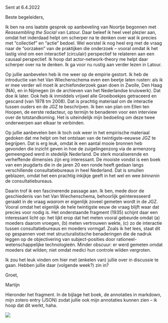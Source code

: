 Sent at 6.4.2022

Beste begeleiders,

Ik ben na ons laatste gesprek op aanbeveling van Noortje begonnen met _Reassembling the Social_ van Latour. Daar beleef ik heel veel plezier aan, omdat het inderdaad helpt om scherper na te denken over wat ik precies met “collectief” en “actie” bedoel. Wel worstel ik nog heel erg met de vraag naar de “oorzaken” van de praktijken die onderzoek – vooral omdat ik het lastig vind om een interactief (circulair) perspectief te relateren aan een causaal perspectief. Ik hoop dat actor-network-theory me helpt daar scherper over na te denken. Ik ga voor nu rustig aan verder lezen in Latour.

Op jullie aanbevelen heb ik me weer op de empirie gestort. Ik heb de introductie van het Van Wiechenschema even een beetje laten rusten: als ik er mee verder wil moet ik archiefonderzoek gaan doen in Zwolle, Den Haag (NA), en in Nijmegen (in de archieven van het Nederlandse kruiswerk). Dat doe ik later. Ook heb ik inmiddels vrijwel alle Groeiboekjes getraceerd en gescand (van 1978 tm 2008). Dat is prachtig materiaal om de interactie tussen ouders en de JGZ te beschrijven. Ik ben van plan om Ellen ten Hoopen, de eerste redacteur, op termijn te benaderen voor een interview over de totstandkoming. Het is uiteindelijk mijn bedoeling om deze twee onderwerpen aan elkaar te verbinden.

Op jullie aanbevelen ben ik toch ook weer in het empirische materiaal gedoken dat me helpt om het ontstaan van de twintigste-eeuwse JGZ te begrijpen. Dat is erg leuk, omdat ik een aantal mooie bronnen heb gevonden die inzicht geven in hoe de zuigelingenzorg via de armenzorg gemeengoed werd in stedelijk Nederland. De sterk moraliserende en verheffende dimensies zijn erg interessant. De mooiste vondst is een boek van een jeugdarts die in de jaren 20 een ronde heeft gedaan langs verschillende consultatiebureaus in heel Nederland. Dat is smullen geblazen, omdat het een prachtig inkijkje geeft in het wel en wee _binnenin_ de consultatiebureaus.

Daarin trof ik een fascinerende passage aan. Ik ben, mede door de geschiedenis van het Van Wiechenschema, behoorlijk geïnteresseerd geraakt in de vraag _waarom_ er eigenlijk zoveel gemeten wordt in de JGZ. Vooral omdat het eigenlijk de hele twintigste eeuw de vraag blijft waar dat precies voor nodig is. Het onderstaande fragment (1935) schijnt daar een interessant licht op: het lijkt erop dat het meten vooral gebeurde omdat (a) moeders daarom vroegen, (b) meten vertrouwen wekte, (c) zo de interactie tussen consultatiebureaus en moeders vormgaf. Zoals ik het lees, staat dit op gespannen voet met structuralistische benaderingen die de nadruk leggen op de objectivering van subject-posities door rationeel-wetenschappelijke technologieën. Minder obscuur: er werd gemeten omdat moeders dat wilden; niet omdat medici hun controle wilden vergroten.

Ik zou het leuk vinden om hier met (enkelen van) jullie over in discussie te gaan. Hebben jullie daar (volgende week?) zin in?

Groet,

Martijn

Hieronder het fragment. In de bijlage het boek, de annotaties in markdown, mijn zotero entry (JSON) zodat jullie ook mijn annotaties kunnen zien – ik hoop dat dit werkt, haha.

![](file:///C:/Users/vdmee/AppData/Local/Temp/msohtmlclip1/01/clip_image001.png)